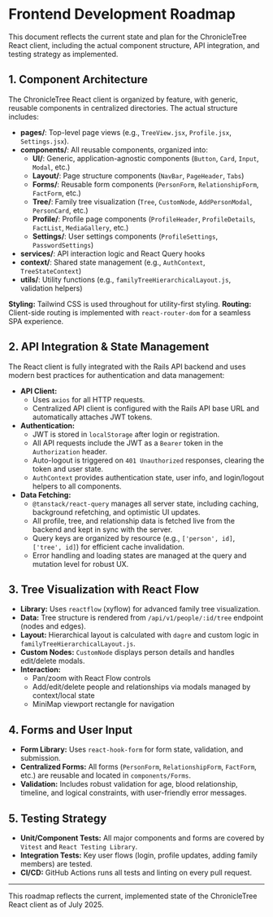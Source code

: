 
# Frontend Development Roadmap

This document reflects the current state and plan for the ChronicleTree React client, including the actual component structure, API integration, and testing strategy as implemented.


## 1. Component Architecture

The ChronicleTree React client is organized by feature, with generic, reusable components in centralized directories. The actual structure includes:

- **pages/**: Top-level page views (e.g., `TreeView.jsx`, `Profile.jsx`, `Settings.jsx`).
- **components/**: All reusable components, organized into:
  - **UI/**: Generic, application-agnostic components (`Button`, `Card`, `Input`, `Modal`, etc.)
  - **Layout/**: Page structure components (`NavBar`, `PageHeader`, `Tabs`)
  - **Forms/**: Reusable form components (`PersonForm`, `RelationshipForm`, `FactForm`, etc.)
  - **Tree/**: Family tree visualization (`Tree`, `CustomNode`, `AddPersonModal`, `PersonCard`, etc.)
  - **Profile/**: Profile page components (`ProfileHeader`, `ProfileDetails`, `FactList`, `MediaGallery`, etc.)
  - **Settings/**: User settings components (`ProfileSettings`, `PasswordSettings`)
- **services/**: API interaction logic and React Query hooks
- **context/**: Shared state management (e.g., `AuthContext`, `TreeStateContext`)
- **utils/**: Utility functions (e.g., `familyTreeHierarchicalLayout.js`, validation helpers)


**Styling:** Tailwind CSS is used throughout for utility-first styling.
**Routing:** Client-side routing is implemented with `react-router-dom` for a seamless SPA experience.



## 2. API Integration & State Management

The React client is fully integrated with the Rails API backend and uses modern best practices for authentication and data management:

- **API Client:**
  - Uses `axios` for all HTTP requests.
  - Centralized API client is configured with the Rails API base URL and automatically attaches JWT tokens.
- **Authentication:**
  - JWT is stored in `localStorage` after login or registration.
  - All API requests include the JWT as a `Bearer` token in the `Authorization` header.
  - Auto-logout is triggered on `401 Unauthorized` responses, clearing the token and user state.
  - `AuthContext` provides authentication state, user info, and login/logout helpers to all components.
- **Data Fetching:**
  - `@tanstack/react-query` manages all server state, including caching, background refetching, and optimistic UI updates.
  - All profile, tree, and relationship data is fetched live from the backend and kept in sync with the server.
  - Query keys are organized by resource (e.g., `['person', id]`, `['tree', id]`) for efficient cache invalidation.
  - Error handling and loading states are managed at the query and mutation level for robust UX.


## 3. Tree Visualization with React Flow

- **Library:** Uses `reactflow` (xyflow) for advanced family tree visualization.
- **Data:** Tree structure is rendered from `/api/v1/people/:id/tree` endpoint (nodes and edges).
- **Layout:** Hierarchical layout is calculated with `dagre` and custom logic in `familyTreeHierarchicalLayout.js`.
- **Custom Nodes:** `CustomNode` displays person details and handles edit/delete modals.
- **Interaction:**
  - Pan/zoom with React Flow controls
  - Add/edit/delete people and relationships via modals managed by context/local state
  - MiniMap viewport rectangle for navigation


## 4. Forms and User Input

- **Form Library:** Uses `react-hook-form` for form state, validation, and submission.
- **Centralized Forms:** All forms (`PersonForm`, `RelationshipForm`, `FactForm`, etc.) are reusable and located in `components/Forms`.
- **Validation:** Includes robust validation for age, blood relationship, timeline, and logical constraints, with user-friendly error messages.


## 5. Testing Strategy

- **Unit/Component Tests:** All major components and forms are covered by `Vitest` and `React Testing Library`.
- **Integration Tests:** Key user flows (login, profile updates, adding family members) are tested.
- **CI/CD:** GitHub Actions runs all tests and linting on every pull request.

---

This roadmap reflects the current, implemented state of the ChronicleTree React client as of July 2025.
